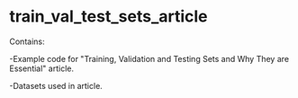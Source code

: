 # train_val_test_sets_article

Contains:

-Example code for "Training, Validation and Testing Sets and Why They are Essential" article.

-Datasets used in article.
